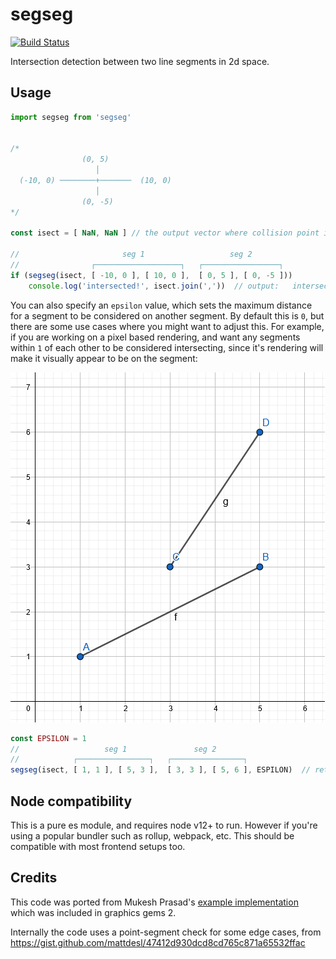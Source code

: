 # segseg

[![Build Status](https://travis-ci.org/tmpvar/segseg.svg?branch=master)](https://travis-ci.org/tmpvar/segseg)

Intersection detection between two line segments in 2d space.


## Usage

```javascript
import segseg from 'segseg'


/*
                (0, 5)
                   │
  (-10, 0) ────────+───────  (10, 0)
                   │
                (0, -5)
*/

const isect = [ NaN, NaN ] // the output vector where collision point is stored

//                       seg 1                   seg 2
//                ┌───────────────────┐   ┌─────────────────┐
if (segseg(isect, [ -10, 0 ], [ 10, 0 ],  [ 0, 5 ], [ 0, -5 ]))
    console.log('intersected!', isect.join(','))  // output:   intersected! 0,0

```

You can also specify an `epsilon` value, which sets the maximum distance for a segment to be considered on another segment. By default this is `0`, but there are some use cases where you might want to adjust this. For example, if you are working on a pixel based rendering, and want any segments within `1` of each other to be considered intersecting, since it's rendering will make it visually appear to be on the segment:

![alt text](fig1.png "2 line segments 1 unit apart")

```javascript
const EPSILON = 1
//                   seg 1               seg 2
//            ┌────────────────┐   ┌────────────────┐
segseg(isect, [ 1, 1 ], [ 5, 3 ],  [ 3, 3 ], [ 5, 6 ], ESPILON)  // returns true

```


## Node compatibility

This is a pure es module, and requires node v12+ to run. However if you're using a popular bundler such as rollup, webpack, etc. This should be compatible with most frontend setups too.


## Credits

This code was ported from Mukesh Prasad's [example implementation](http://www.realtimerendering.com/resources/GraphicsGems/gemsii/xlines.c) which was included in graphics gems 2.

Internally the code uses a point-segment check for some edge cases, from https://gist.github.com/mattdesl/47412d930dcd8cd765c871a65532ffac
